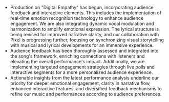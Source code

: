 - Production on "Digital Empathy" has begun, incorporating audience feedback and interactive elements. This includes the implementation of real-time emotion recognition technology to enhance audience engagement. We are also integrating dynamic vocal modulation and harmonization to amplify emotional expression. The lyrical structure is being revised for improved narrative clarity, and our collaboration with Pixel is progressing further, focusing on synchronizing visual storytelling with musical and lyrical developments for an immersive experience.
- Audience feedback has been thoroughly assessed and integrated into the song's framework, enriching connections with listeners and elevating the overall performance's impact. Additionally, we are implementing targeted engagement strategies through live polls and interactive segments for a more personalized audience experience.
- Actionable insights from the latest performance analysis underline our priority for deeper emotional engagement, clarity in narrative flow, enhanced interactive features, and diversified feedback mechanisms to refine our music and performances according to audience preferences.